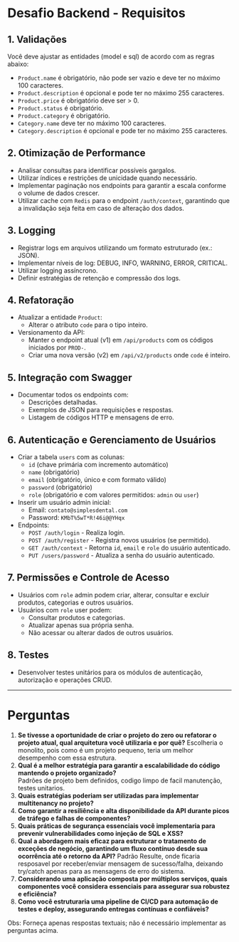 # Desafio Backend - Requisitos

## 1. Validações

Você deve ajustar as entidades (model e sql) de acordo com as regras abaixo: 

- `Product.name` é obrigatório, não pode ser vazio e deve ter no máximo 100 caracteres.
- `Product.description` é opcional e pode ter no máximo 255 caracteres.
- `Product.price` é obrigatório deve ser > 0.
- `Product.status` é obrigatório.
- `Product.category` é obrigatório.
- `Category.name` deve ter no máximo 100 caracteres.
- `Category.description` é opcional e pode ter no máximo 255 caracteres.

## 2. Otimização de Performance
- Analisar consultas para identificar possíveis gargalos.
- Utilizar índices e restrições de unicidade quando necessário.
- Implementar paginação nos endpoints para garantir a escala conforme o volume de dados crescer.
- Utilizar cache com `Redis` para o endpoint `/auth/context`, garantindo que a invalidação seja feita em caso de alteração dos dados.

## 3. Logging
- Registrar logs em arquivos utilizando um formato estruturado (ex.: JSON).
- Implementar níveis de log: DEBUG, INFO, WARNING, ERROR, CRITICAL.
- Utilizar logging assíncrono.
- Definir estratégias de retenção e compressão dos logs.

## 4. Refatoração
- Atualizar a entidade `Product`:
  - Alterar o atributo `code` para o tipo inteiro.
- Versionamento da API:
  - Manter o endpoint atual (v1) em `/api/products` com os códigos iniciados por `PROD-`.
  - Criar uma nova versão (v2) em `/api/v2/products` onde `code` é inteiro.

## 5. Integração com Swagger
- Documentar todos os endpoints com:
  - Descrições detalhadas.
  - Exemplos de JSON para requisições e respostas.
  - Listagem de códigos HTTP e mensagens de erro.

## 6. Autenticação e Gerenciamento de Usuários
- Criar a tabela `users` com as colunas:
  - `id` (chave primária com incremento automático)
  - `name` (obrigatório)
  - `email` (obrigatório, único e com formato válido)
  - `password` (obrigatório)
  - `role` (obrigatório e com valores permitidos: `admin` ou `user`)
- Inserir um usuário admin inicial:
  - Email: `contato@simplesdental.com`
  - Password: `KMbT%5wT*R!46i@@YHqx`
- Endpoints:
  - `POST /auth/login` - Realiza login.
  - `POST /auth/register` - Registra novos usuários (se permitido).
  - `GET /auth/context` - Retorna `id`, `email` e `role` do usuário autenticado.
  - `PUT /users/password` - Atualiza a senha do usuário autenticado.

## 7. Permissões e Controle de Acesso
- Usuários com `role` admin podem criar, alterar, consultar e excluir produtos, categorias e outros usuários.
- Usuários com `role` user podem:
  - Consultar produtos e categorias.
  - Atualizar apenas sua própria senha.
  - Não acessar ou alterar dados de outros usuários.

## 8. Testes
- Desenvolver testes unitários para os módulos de autenticação, autorização e operações CRUD.

---

# Perguntas

1. **Se tivesse a oportunidade de criar o projeto do zero ou refatorar o projeto atual, qual arquitetura você utilizaria e por quê?**
Escolheria o monolito, pois como é um projeto pequeno, teria um melhor desempenho com essa estrutura.
2. **Qual é a melhor estratégia para garantir a escalabilidade do código mantendo o projeto organizado?**  
Padrões de projeto bem definidos, codigo limpo de facil manutenção, testes unitarios.
3. **Quais estratégias poderiam ser utilizadas para implementar multitenancy no projeto?**
4. **Como garantir a resiliência e alta disponibilidade da API durante picos de tráfego e falhas de componentes?**
5. **Quais práticas de segurança essenciais você implementaria para prevenir vulnerabilidades como injeção de SQL e XSS?**
5. **Qual a abordagem mais eficaz para estruturar o tratamento de exceções de negócio, garantindo um fluxo contínuo desde sua ocorrência até o retorno da API?**
Padrão Resulte, onde ficaria resposavel por receber/enviar mensagem de sucesso/falha, deixando try/catch apenas para as mensagens de erro do sistema. 
5. **Considerando uma aplicação composta por múltiplos serviços, quais componentes você considera essenciais para assegurar sua robustez e eficiência?**
6. **Como você estruturaria uma pipeline de CI/CD para automação de testes e deploy, assegurando entregas contínuas e confiáveis?**

Obs: Forneça apenas respostas textuais; não é necessário implementar as perguntas acima.

